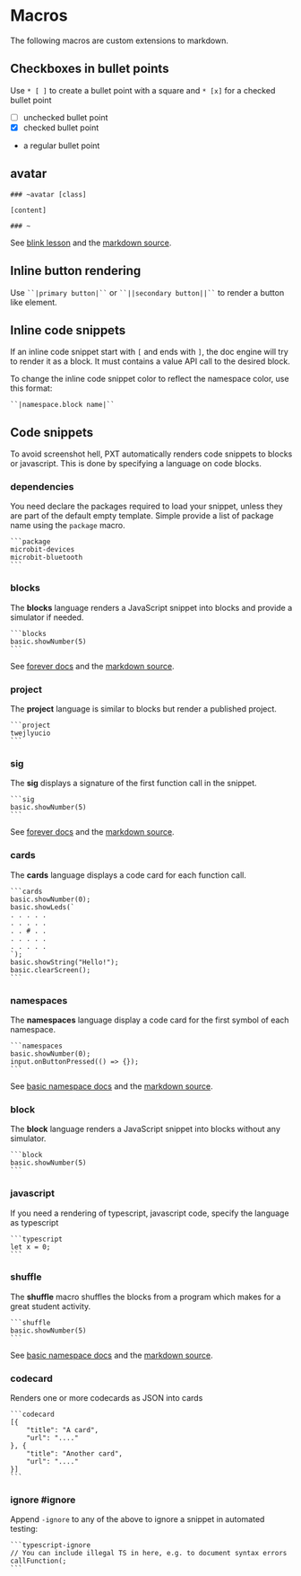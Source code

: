 # Macros

The following macros are custom extensions to markdown.

## Checkboxes in bullet points

Use ``* [ ]`` to create a bullet point with a square and ``* [x]`` for a checked bullet point

* [ ] unchecked bullet point
* [x] checked bullet point
* a regular bullet point

## avatar

```
### ~avatar [class]

[content]

### ~
```
    
See [blink lesson](https://makecode.com/lessons/blink/activity) 
and the [markdown source](https://github.com/Microsoft/pxt-microbit/blob/master/docs/lessons/blink/activity.md).

## Inline button rendering

Use ``` ``|primary button|`` ``` or ``` ``||secondary button||`` ``` to render a button like element.


## Inline code snippets

If an inline code snippet start with `[` and ends with `]`, the doc engine will try to render it as a block. It must contains a value API call 
to the desired block.

To change the inline code snippet color to reflect the namespace color, use this format: 

```
``|namespace.block name|``
```

## Code snippets

To avoid screenshot hell, PXT automatically renders code snippets to blocks or javascript. This is done by specifying a language on code blocks.

### dependencies

You need declare the packages required to load your snippet, unless they are part of the default empty template. 
Simple provide a list of package name using the ``package`` macro.

    ```package
    microbit-devices
    microbit-bluetooth
    ```

### blocks

The **blocks** language renders a JavaScript snippet into blocks and provide a simulator if needed.

    ```blocks
    basic.showNumber(5)
    ```

See [forever docs](https://pxt.microbit.org/reference/basic/show-string) 
and the [markdown source](https://github.com/Microsoft/pxt-microbit/blob/master/docs/reference/basic/forever.md).

### project

The **project** language is similar to blocks but render a published project.

    ```project
    twejlyucio
    ```

### sig

The **sig** displays a signature of the first function call in the snippet.

    ```sig
    basic.showNumber(5)
    ```

See [forever docs](https://makecode.com/reference/basic/show-string) 
and the [markdown source](https://github.com/Microsoft/pxt-microbit/blob/master/docs/reference/basic/forever.md).

### cards

The **cards** language displays a code card for each function call.

    ```cards
    basic.showNumber(0);
    basic.showLeds(`
    . . . . .
    . . . . .
    . . # . .
    . . . . .
    . . . . .
    `);
    basic.showString("Hello!");
    basic.clearScreen();
    ```
    
### namespaces

The **namespaces** language display a code card for the first symbol of each namespace.    

    ```namespaces
    basic.showNumber(0);
    input.onButtonPressed(() => {});
    ```

See [basic namespace docs](https://pxt.microbit.org/reference) 
and the [markdown source](https://github.com/Microsoft/pxt-microbit/blob/master/docs/reference.md).

### block

The **block** language renders a JavaScript snippet into blocks without any simulator.

    ```block
    basic.showNumber(5)
    ```

### javascript

If you need a rendering of typescript, javascript code, specify the language as typescript

    ```typescript
    let x = 0;
    ```

### shuffle

The **shuffle** macro shuffles the blocks from a program which makes for a great student activity.

    ```shuffle
    basic.showNumber(5)
    ```

See [basic namespace docs](https://makecode.com/reference/basic) 
and the [markdown source](https://github.com/Microsoft/pxt-microbit/blob/master/docs/reference/basic.md).

### codecard

Renders one or more codecards as JSON into cards

    ```codecard
    [{ 
        "title": "A card", 
        "url": "...." 
    }, {
        "title": "Another card", 
        "url": "...." 
    }]
    ```
  
### ignore #ignore

Append `-ignore` to any of the above to ignore a snippet in automated testing:

    ```typescript-ignore
    // You can include illegal TS in here, e.g. to document syntax errors
    callFunction(;
    ```
